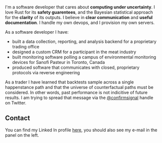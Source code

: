 I'm a software developer that cares about **computing under uncertainty**. I love Rust for its **safety guarentees**, and the Bayesian statistical
approach for the **clarity** of its outputs. I believe in **clear communication** and **useful documentation**. I handle my own devops, and I 
provision my own servers. 

As a software developer I have:
* built a data collection, reporting, and analysis backend for a proprietary trading office
* designed a custom CRM for a participant in the meat industry
* built monitoring software polling a campus of environmental monitoring devices for Sanofi Pasteur in Toronto, Canada
* produced software that communicates with closed, proprietary protocols via reverse engineering

As a trader I have learned that backtests sample across a single happenstance path and that the universe of counterfactual paths must be considered. In other words, past performance is not indicitive of future results. I am trying to spread that message via the [@confirmsignal](https://twitter.com/confirmsignal) handle on Twitter.

## Contact

You can find my Linked In profile [here](https://www.linkedin.com/in/matthew-scheffel/), you should also see my e-mail in the panel on the left.
